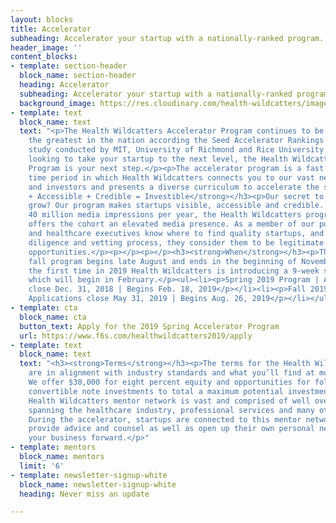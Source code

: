 ```yaml
---
layout: blocks
title: Accelerator
subheading: Accelerator your startup with a nationally-ranked program.
header_image: ''
content_blocks:
- template: section-header
  block_name: section-header
  heading: Accelerator
  subheading: Accelerator your startup with a nationally-ranked program.
  background_image: https://res.cloudinary.com/health-wildcatters/image/upload/v1544463669/Accelerator%20Banner%20%283%29.jpg
- template: text
  block_name: text
  text: "<p>The Health Wildcatters Accelerator Program continues to be ranked among
    the greatest in the nation according the Seed Accelerator Rankings Project, a
    study conducted by MIT, University of Richmond and Rice University. If you’re
    looking to take your startup to the next level, the Health Wildcatters Accelerator
    Program is your next step.</p><p>The accelerator program is a fast and furious
    time period in which Health Wildcatters connects you to our vast network of mentors
    and investors and presents a diverse curriculum to accelerate the startups growth.</p><p></p><h3><strong>Visible
    + Accessible + Credible = Investible</strong></h3><p>Our secret to making startups
    grow? Our program makes startups visible, accessible and credible. Garnering over
    40 million media impressions per year, the Health Wildcatters program immediately
    offers the cohort an elevated media presence. As a member of our portfolio investors
    and healthcare executives know where to find quality startups, and after our due
    diligence and vetting process, they consider them to be legitimate investment
    opportunities.</p><p></p><p></p><h3><strong>When</strong></h3><p>The 12- week
    fall program begins late August and ends in the beginning of November, and for
    the first time in 2019 Health Wildcatters is introducing a 9-week spring program
    which will begin in February.</p><ul><li><p>Spring 2019 Program | Applications
    close Dec. 31, 2018 | Begins Feb. 18, 2019</p></li><li><p>Fall 2019 Program |
    Applications close May 31, 2019 | Begins Aug. 26, 2019</p></li></ul>"
- template: cta
  block_name: cta
  button_text: Apply for the 2019 Spring Accelerator Program
  url: https://www.f6s.com/healthwildcatters2019/apply
- template: text
  block_name: text
  text: "<h3><strong>Terms</strong></h3><p>The terms for the Health Wildcatters program
    are in alignment with industry standards and what you’ll find at most accelerators.
    We offer $30,000 for eight percent equity and opportunities for follow on and
    convertible note investments to total a maximum potential investment of $380k.</p><p></p><p></p><p></p><h3><strong>Mentors</strong></h3><p>The
    Health Wildcatters mentor network is vast and comprised of well over 200 individuals
    spanning the healthcare industry, professional services and many other verticals.
    During the accelerator, startups are connected to this mentor network who in turn
    provide advice and counsel as well as open up their own personal networks to propel
    your business forward.</p>"
- template: mentors
  block_name: mentors
  limit: '6'
- template: newsletter-signup-white
  block_name: newsletter-signup-white
  heading: Never miss an update

---
```

